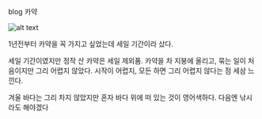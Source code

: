 blog
카약 


![alt text](https://s16.postimg.org/vanghih5x/IMG_1931.jpg "kayak")


1년전부터 카약을 꼭 가지고 싶었는데 세일 기간이라 샀다.

세일 기간이였지만 정작 산 카약은 세일 제외품.
카약을 차 지붕에 올리고, 묶는 일이 처음이지만 그리 어렵지 않았다. 시작이 어렵지, 모든 하면 그리 어렵지 않다는 점 세삼 느낀다.

겨울 바다는 그리 차지 않았지만 혼자 바다 위에 떠 있는 것이 영어색하다. 다음엔 낚시라도 해야겠다

